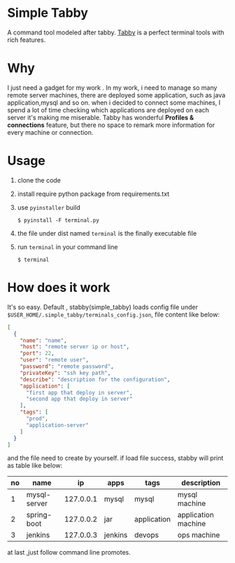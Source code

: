 # Simple Tabby

A command tool modeled after tabby. [Tabby](https://github.com/Eugeny/tabby) is a perfect terminal tools with rich features.

# Why

I just need a gadget for my work . In my work, i need to manage so many remote server machines,
there are deployed some application, such as java application,mysql and so on.
when i decided to connect some machines, I spend a lot of time checking which applications are deployed on each server
it's making me miserable. Tabby has wonderful **Profiles & connections** feature, but there no space to remark more information
for every machine or connection.

# Usage

1. clone the code
2. install require python package from requirements.txt
3. use `pyinstaller` build

    ```shell
    $ pyinstall -F terminal.py
    ```

4. the file under dist named `terminal` is the finally executable file
5. run `terminal` in your command line

    ```shell
    $ terminal 
    ```

# How does it work

It's so easy. Default , stabby(simple_tabby) loads config file under `$USER_HOME/.simple_tabby/terminals_config.json`, file content like below:

```json
[
  {
    "name": "name",
    "host": "remote server ip or host",
    "port": 22,
    "user": "remote user",
    "password": "remote password",
    "privateKey": "ssh key path",
    "describe": "description for the configuration",
    "application": [
      "first app that deploy in server",
      "second app that deploy in server"
    ],
    "tags": [
      "prod",
      "application-server"
    ]
  }
]
```

and the file need to create by yourself. if load file success, stabby will print as table like below:

| no  | name         | ip        | apps    | tags        | description         |
|-----|--------------|-----------|---------|-------------|---------------------|
| 1   | mysql-server | 127.0.0.1 | mysql   | mysql       | mysql machine       |
| 2   | spring-boot  | 127.0.0.2 | jar     | application | application machine |
| 3   | jenkins      | 127.0.0.3 | jenkins | devops      | ops machine         |

at last ,just follow command line promotes.